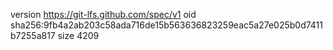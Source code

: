 version https://git-lfs.github.com/spec/v1
oid sha256:9fb4a2ab203c58ada716de15b563636823259eac5a27e025b0d7411b7255a817
size 4209
